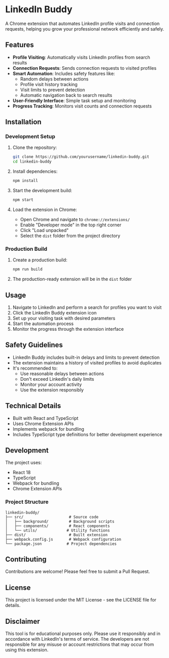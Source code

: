 # LinkedIn Buddy

A Chrome extension that automates LinkedIn profile visits and connection requests, helping you grow your professional network efficiently and safely.

## Features

- **Profile Visiting**: Automatically visits LinkedIn profiles from search results
- **Connection Requests**: Sends connection requests to visited profiles
- **Smart Automation**: Includes safety features like:
  - Random delays between actions
  - Profile visit history tracking
  - Visit limits to prevent detection
  - Automatic navigation back to search results
- **User-Friendly Interface**: Simple task setup and monitoring
- **Progress Tracking**: Monitors visit counts and connection requests

## Installation

### Development Setup

1. Clone the repository:
   ```bash
   git clone https://github.com/yourusername/linkedin-buddy.git
   cd linkedin-buddy
   ```

2. Install dependencies:
   ```bash
   npm install
   ```

3. Start the development build:
   ```bash
   npm start
   ```

4. Load the extension in Chrome:
   - Open Chrome and navigate to `chrome://extensions/`
   - Enable "Developer mode" in the top right corner
   - Click "Load unpacked"
   - Select the `dist` folder from the project directory

### Production Build

1. Create a production build:
   ```bash
   npm run build
   ```

2. The production-ready extension will be in the `dist` folder

## Usage

1. Navigate to LinkedIn and perform a search for profiles you want to visit
2. Click the LinkedIn Buddy extension icon
3. Set up your visiting task with desired parameters
4. Start the automation process
5. Monitor the progress through the extension interface

## Safety Guidelines

- LinkedIn Buddy includes built-in delays and limits to prevent detection
- The extension maintains a history of visited profiles to avoid duplicates
- It's recommended to:
  - Use reasonable delays between actions
  - Don't exceed LinkedIn's daily limits
  - Monitor your account activity
  - Use the extension responsibly

## Technical Details

- Built with React and TypeScript
- Uses Chrome Extension APIs
- Implements webpack for bundling
- Includes TypeScript type definitions for better development experience

## Development

The project uses:
- React 18
- TypeScript
- Webpack for bundling
- Chrome Extension APIs

### Project Structure

```
linkedin-buddy/
├── src/                    # Source code
│   ├── background/         # Background scripts
│   ├── components/         # React components
│   └── utils/             # Utility functions
├── dist/                   # Built extension
├── webpack.config.js       # Webpack configuration
└── package.json           # Project dependencies
```

## Contributing

Contributions are welcome! Please feel free to submit a Pull Request.

## License

This project is licensed under the MIT License - see the LICENSE file for details.

## Disclaimer

This tool is for educational purposes only. Please use it responsibly and in accordance with LinkedIn's terms of service. The developers are not responsible for any misuse or account restrictions that may occur from using this extension.
